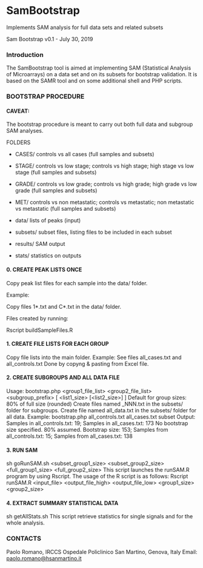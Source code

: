 # SamBootstrap
Implements SAM analysis for full data sets and related subsets

Sam Bootstrap v0.1 - July 30, 2019

### Introduction

The SamBootstrap tool is aimed at implementing SAM (Statistical Analysis of Microarrays) on a data set and on its subsets for bootstrap validation. It is based on the SAMR tool and on some additional shell and PHP scripts.


### BOOTSTRAP PROCEDURE

#### CAVEAT:

The bootstrap procedure is meant to carry out both full data and subgroup SAM analyses.

FOLDERS
- CASES/          controls vs all cases (full samples and subsets)
- STAGE/          controls vs low stage; controls vs high stage; high stage vs low stage (full samples and subsets)
- GRADE/          controls vs low grade; controls vs high grade; high grade vs low grade (full samples and subsets)
- MET/            controls vs non metastatic; controls vs metastatic; non metastatic vs metastatic (full samples and subsets)

- data/           lists of peaks (input)
- subsets/        subset files, listing files to be included in each subset
- results/        SAM output
- stats/          statistics on outputs


#### 0. CREATE PEAK LISTS ONCE
Copy peak list files for each sample into the data/ folder.

Example:

Copy files 1*.txt and C*.txt in the data/ folder.

Files created by running:

Rscript buildSampleFiles.R


#### 1. CREATE FILE LISTS FOR EACH GROUP
Copy file lists into the main folder.
Example:
  See files all_cases.txt and all_controls.txt
  Done by copyng & pasting from Excel file.


#### 2. CREATE SUBGROUPS AND ALL DATA FILE
Usage:
  bootstrap.php <group1_file_list> <group2_file_list> <subgroup_prefix> [ <list1_size> [<list2_size>] ]
  Default for group sizes: 80% of full size (rounded)
  Create files named <prefix>_NNN.txt in the subsets/ folder for subgroups.
  Create file named all_data.txt in the subsets/ folder for all data.
Example:
  bootstrap.php all_controls.txt all_cases.txt subset
Output:
  Samples in all_controls.txt: 19;
  Samples in all_cases.txt: 173
  No bootstrap size specified. 80% assumed.
  Bootstrap size: 153;
  Samples from all_controls.txt: 15;
  Samples from all_cases.txt: 138


#### 3. RUN SAM
sh goRunSAM.sh <FDR> <subset_group1_size> <subset_group2_size> <full_group1_size> <full_group2_size>
This script launches the runSAM.R program by using Rscript.
The usage of the R script is as follows:
Rscript runSAM.R <input_file> <output_file_high> <output_file_low> <fdr> <group1_size> <group2_size>

#### 4. EXTRACT SUMMARY STATISTICAL DATA
sh getAllStats.sh
This script retrieve statistics for single signals and for the whole analysis.


### CONTACTS

Paolo Romano, IRCCS Ospedale Policlinico San Martino, Genova, Italy
Email: paolo.romano@hsanmartino.it

                                        
